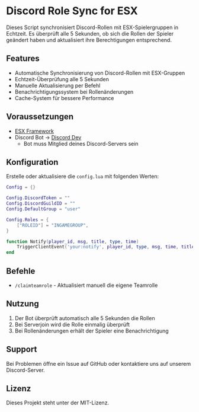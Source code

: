 # Discord Role Sync for ESX

Dieses Script synchronisiert Discord-Rollen mit ESX-Spielergruppen in Echtzeit. Es überprüft alle 5 Sekunden, ob sich die Rollen der Spieler geändert haben und aktualisiert ihre Berechtigungen entsprechend.

## Features

- Automatische Synchronisierung von Discord-Rollen mit ESX-Gruppen
- Echtzeit-Überprüfung alle 5 Sekunden
- Manuelle Aktualisierung per Befehl
- Benachrichtigungssystem bei Rollenänderungen
- Cache-System für bessere Performance

## Voraussetzungen

- [ESX Framework](https://github.com/esx-framework/esx_core)
- Discord Bot -> [Discord Dev](https://discord.dev)
    - Bot muss Mitglied deines Discord-Servers sein

## Konfiguration

Erstelle oder aktualisiere die `config.lua` mit folgenden Werten:

```lua
Config = {}

Config.DiscordToken = ""
Config.DiscordGuildID = ""
Config.DefaultGroup = "user"

Config.Roles = {
    ["ROLEID"] = "INGAMEGROUP",
}

function Notify(player_id, msg, title, type, time)
    TriggerClientEvent('your:notify', player_id, type, msg, time, title)
end
```

## Befehle

- `/claimteamrole` - Aktualisiert manuell die eigene Teamrolle

## Nutzung

1. Der Bot überprüft automatisch alle 5 Sekunden die Rollen
2. Bei Serverjoin wird die Rolle einmalig überprüft
3. Bei Rollenänderungen erhält der Spieler eine Benachrichtigung

## Support

Bei Problemen öffne ein Issue auf GitHub oder kontaktiere uns auf unserem Discord-Server.

## Lizenz

Dieses Projekt steht unter der MIT-Lizenz.
